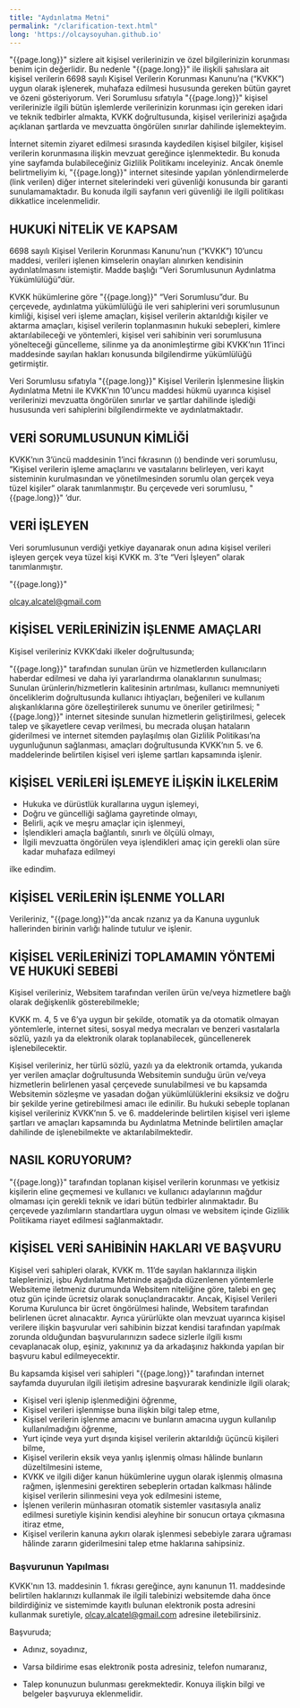 ```yaml
---
title: "Aydınlatma Metni"
permalink: "/clarification-text.html"
long: 'https://olcaysoyuhan.github.io'
---
```


"{{page.long}}" sizlere ait kişisel verilerinizin ve özel bilgilerinizin korunması benim için değerlidir. Bu nedenle "{{page.long}}" ile ilişkili şahıslara ait kişisel verilerin 6698 sayılı Kişisel Verilerin Korunması Kanunu’na (“KVKK”) uygun olarak işlenerek, muhafaza edilmesi hususunda gereken bütün gayret ve özeni gösteriyorum. Veri Sorumlusu sıfatıyla "{{page.long}}" kişisel verilerinizle ilgili bütün işlemlerde verilerinizin korunması için gereken idari ve teknik tedbirler almakta, KVKK doğrultusunda, kişisel verilerinizi aşağıda açıklanan şartlarda ve mevzuatta öngörülen sınırlar dahilinde işlemekteyim.

İnternet sitemin ziyaret edilmesi sırasında kaydedilen kişisel bilgiler, kişisel verilerin korunmasına ilişkin mevzuat gereğince işlenmektedir. Bu konuda yine sayfamda bulabileceğiniz Gizlilik Politikamı inceleyiniz. Ancak önemle belirtmeliyim ki, "{{page.long}}" internet sitesinde yapılan yönlendirmelerde (link verilen) diğer internet sitelerindeki veri güvenliği konusunda bir garanti sunulamamaktadır. Bu konuda ilgili sayfanın veri güvenliği ile ilgili politikası dikkatlice incelenmelidir. 

## HUKUKİ NİTELİK VE KAPSAM

6698 sayılı Kişisel Verilerin Korunması Kanunu’nun (“KVKK”) 10’uncu maddesi, verileri işlenen kimselerin onayları alınırken kendisinin aydınlatılmasını istemiştir. Madde başlığı “Veri Sorumlusunun Aydınlatma Yükümlülüğü”dür. 

KVKK hükümlerine göre "{{page.long}}" “Veri Sorumlusu”dur. Bu çerçevede, aydınlatma yükümlülüğü ile veri sahiplerini veri sorumlusunun kimliği, kişisel veri işleme amaçları, kişisel verilerin aktarıldığı kişiler ve aktarma amaçları, kişisel verilerin toplanmasının hukuki sebepleri, kimlere aktarılabileceği ve yöntemleri, kişisel veri sahibinin veri sorumlusuna yönelteceği güncelleme, silinme ya da anonimleştirme gibi KVKK’nın 11’inci maddesinde sayılan hakları konusunda bilgilendirme yükümlülüğü getirmiştir. 

Veri Sorumlusu sıfatıyla "{{page.long}}" Kişisel Verilerin İşlenmesine İlişkin Aydınlatma Metni ile KVKK’nın 10’uncu maddesi hükmü uyarınca kişisel verilerinizi mevzuatta öngörülen sınırlar ve şartlar dahilinde işlediği hususunda veri sahiplerini bilgilendirmekte ve aydınlatmaktadır.

## VERİ SORUMLUSUNUN KİMLİĞİ

KVKK’nın 3’üncü maddesinin 1’inci fıkrasının (ı) bendinde veri sorumlusu, “Kişisel verilerin işleme amaçlarını ve vasıtalarını belirleyen, veri kayıt sisteminin kurulmasından ve yönetilmesinden sorumlu olan gerçek veya tüzel kişiler” olarak tanımlanmıştır. Bu çerçevede veri sorumlusu, "{{page.long}}" ’dur. 

## VERİ İŞLEYEN

Veri sorumlusunun verdiği yetkiye dayanarak onun adına kişisel verileri işleyen gerçek veya tüzel kişi KVKK m. 3’te “Veri İşleyen” olarak tanımlanmıştır. 

"{{page.long}}"

<olcay.alcatel@gmail.com>

## KİŞİSEL VERİLERİNİZİN İŞLENME AMAÇLARI

Kişisel verileriniz KVKK’daki ilkeler doğrultusunda; 

"{{page.long}}" tarafından sunulan ürün ve hizmetlerden kullanıcıların haberdar edilmesi ve daha iyi yararlandırma olanaklarının sunulması;
Sunulan ürünlerin/hizmetlerin kalitesinin artırılması, kullanıcı memnuniyeti önceliklerim doğrultusunda kullanıcı ihtiyaçları, beğenileri ve kullanım alışkanlıklarına göre özelleştirilerek sunumu ve öneriler getirilmesi; 
"{{page.long}}" internet sitesinde sunulan hizmetlerin geliştirilmesi, gelecek talep ve şikayetlere cevap verilmesi, bu mecrada oluşan hataların giderilmesi ve internet sitemden paylaşılmış olan Gizlilik Politikası’na uygunluğunun sağlanması,
amaçları doğrultusunda KVKK’nın 5. ve 6. maddelerinde belirtilen kişisel veri işleme şartları kapsamında işlenir.

## KİŞİSEL VERİLERİ İŞLEMEYE İLİŞKİN İLKELERİM

* Hukuka ve dürüstlük kurallarına uygun işlemeyi,
* Doğru ve güncelliği sağlama gayretinde olmayı,
* Belirli, açık ve meşru amaçlar için işlenmeyi,
* İşlendikleri amaçla bağlantılı, sınırlı ve ölçülü olmayı,
* İlgili mevzuatta öngörülen veya işlendikleri amaç için gerekli olan süre kadar muhafaza edilmeyi

ilke edindim.

## KİŞİSEL VERİLERİN İŞLENME YOLLARI

Verileriniz, "{{page.long}}"'da ancak rızanız ya da Kanuna uygunluk hallerinden birinin varlığı halinde tutulur ve işlenir.

## KİŞİSEL VERİLERİNİZİ TOPLAMAMIN YÖNTEMİ VE HUKUKİ SEBEBİ

Kişisel verileriniz, Websitem tarafından verilen ürün ve/veya hizmetlere bağlı olarak değişkenlik gösterebilmekle; 

KVKK m. 4, 5 ve 6’ya uygun bir şekilde, otomatik ya da otomatik olmayan yöntemlerle, internet sitesi, sosyal medya mecraları ve benzeri vasıtalarla sözlü, yazılı ya da elektronik olarak toplanabilecek, güncellenerek işlenebilecektir.

Kişisel verileriniz, her türlü sözlü, yazılı ya da elektronik ortamda, yukarıda yer verilen amaçlar doğrultusunda Websitemin sunduğu ürün ve/veya hizmetlerin belirlenen yasal çerçevede sunulabilmesi ve bu kapsamda Websitemin sözleşme ve yasadan doğan yükümlülüklerini eksiksiz ve doğru bir şekilde yerine getirebilmesi amacı ile edinilir. Bu hukuki sebeple toplanan kişisel verileriniz KVKK’nın 5. ve 6. maddelerinde belirtilen kişisel veri işleme şartları ve amaçları kapsamında bu Aydınlatma Metninde belirtilen amaçlar dahilinde de işlenebilmekte ve aktarılabilmektedir.

## NASIL KORUYORUM?

"{{page.long}}" tarafından toplanan kişisel verilerin korunması ve yetkisiz kişilerin eline geçmemesi ve kullanıcı ve kullanıcı adaylarının mağdur olmaması için gerekli teknik ve idari bütün tedbirler alınmaktadır. Bu çerçevede yazılımların standartlara uygun olması ve websitem içinde Gizlilik Politikama riayet edilmesi sağlanmaktadır.

## KİŞİSEL VERİ SAHİBİNİN HAKLARI VE BAŞVURU

Kişisel veri sahipleri olarak, KVKK m. 11’de sayılan haklarınıza ilişkin taleplerinizi, işbu Aydınlatma Metninde aşağıda düzenlenen yöntemlerle Websiteme iletmeniz durumunda Websitem niteliğine göre, talebi en geç otuz gün içinde ücretsiz olarak sonuçlandıracaktır. Ancak, Kişisel Verileri Koruma Kurulunca bir ücret öngörülmesi halinde, Websitem tarafından belirlenen ücret alınacaktır. Ayrıca yürürlükte olan mevzuat uyarınca kişisel verilere ilişkin başvurular veri sahibinin bizzat kendisi tarafından yapılmak zorunda olduğundan başvurularınızın sadece sizlerle ilgili kısmı cevaplanacak olup, eşiniz, yakınınız ya da arkadaşınız hakkında yapılan bir başvuru kabul edilmeyecektir. 

Bu kapsamda kişisel veri sahipleri "{{page.long}}" tarafından internet sayfamda duyurulan ilgili iletişim adresine başvurarak kendinizle ilgili olarak;

* Kişisel veri işlenip işlenmediğini öğrenme,
* Kişisel verileri işlenmişse buna ilişkin bilgi talep etme,
* Kişisel verilerin işlenme amacını ve bunların amacına uygun kullanılıp kullanılmadığını öğrenme,
* Yurt içinde veya yurt dışında kişisel verilerin aktarıldığı üçüncü kişileri bilme,
* Kişisel verilerin eksik veya yanlış işlenmiş olması hâlinde bunların düzeltilmesini isteme,
* KVKK ve ilgili diğer kanun hükümlerine uygun olarak işlenmiş olmasına rağmen, işlenmesini gerektiren sebeplerin ortadan kalkması hâlinde kişisel verilerin silinmesini veya yok edilmesini isteme,
* İşlenen verilerin münhasıran otomatik sistemler vasıtasıyla analiz edilmesi suretiyle kişinin kendisi aleyhine bir sonucun ortaya çıkmasına itiraz etme,
* Kişisel verilerin kanuna aykırı olarak işlenmesi sebebiyle zarara uğraması hâlinde zararın giderilmesini talep etme haklarına sahipsiniz.

### Başvurunun Yapılması

KVKK'nın 13. maddesinin 1. fıkrası gereğince, aynı kanunun 11. maddesinde belirtilen haklarınızı kullanmak ile ilgili talebinizi websitemde daha önce bildirdiğiniz ve sistemimde kayıtlı bulunan elektronik posta adresini kullanmak suretiyle, <olcay.alcatel@gmail.com> adresine iletebilirsiniz.

Başvuruda;

* Adınız, soyadınız,

* Varsa bildirime esas elektronik posta adresiniz, telefon numaranız,

* Talep konunuzun bulunması gerekmektedir. Konuya ilişkin bilgi ve belgeler başvuruya eklenmelidir.